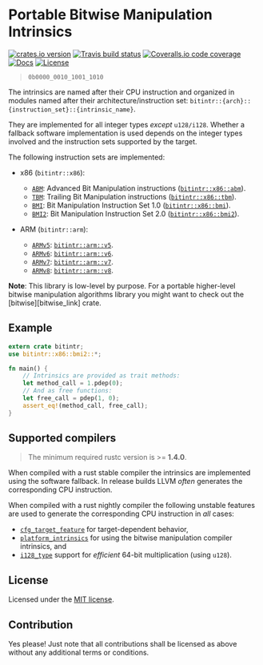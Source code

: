# Portable Bitwise Manipulation Intrinsics

[![crates.io version][crate-shield]][crate] [![Travis build status][travis-shield]][travis] [![Coveralls.io code coverage][coveralls-shield]][coveralls] [![Docs][docs-shield]][docs] [![License][license-shield]][license]

> `0b0000_0010_1001_1010`

The intrinsics are named after their CPU instruction and organized in modules
named after their architecture/instruction set:
`bitintr::{arch}::{instruction_set}::{intrinsic_name}`.

They are implemented for all integer types _except_ `u128/i128`. Whether a
fallback software implementation is used depends on the integer types involved
and the instruction sets supported by the target.

The following instruction sets are implemented:

- x86 (`bitintr::x86`):
  - [`ABM`][abm_link]: Advanced Bit Manipulation instructions ([`bitintr::x86::abm`](https://gnzlbg.github.io/bitintr/bitintr/x86/abm/index.html)).
  - [`TBM`][tbm_link]: Trailing Bit Manipulation instructions ([`bitintr::x86::tbm`](https://gnzlbg.github.io/bitintr/bitintr/x86/tbm/index.html)).
  - [`BMI`][bmi1_link]: Bit Manipulation Instruction Set 1.0 ([`bitintr::x86::bmi`](https://gnzlbg.github.io/bitintr/bitintr/x86/bmi/index.html)).
  - [`BMI2`][bmi2_link]: Bit Manipulation Instruction Set 2.0 ([`bitintr::x86::bmi2`](https://gnzlbg.github.io/bitintr/bitintr/x86/bmi2/index.html)).

- ARM (`bitintr::arm`):
  - [`ARMv5`][armv5_link]: [`bitintr::arm::v5`](https://gnzlbg.github.io/bitintr/bitintr/arm/v5/index.html).
  - [`ARMv6`][armv6_link]: [`bitintr::arm::v6`](https://gnzlbg.github.io/bitintr/bitintr/arm/v6/index.html).
  - [`ARMv7`][armv7_link]: [`bitintr::arm::v7`](https://gnzlbg.github.io/bitintr/bitintr/arm/v7/index.html).
  - [`ARMv8`][armv8_link]: [`bitintr::arm::v8`](https://gnzlbg.github.io/bitintr/bitintr/arm/v8/index.html).

**Note**: This library is low-level by purpose. For a portable higher-level
bitwise manipulation algorithms library you might want to check out
the [bitwise][bitwise_link] crate.

## Example

```rust
extern crate bitintr;
use bitintr::x86::bmi2::*;

fn main() {
    // Intrinsics are provided as trait methods:
    let method_call = 1.pdep(0);
    // And as free functions:
    let free_call = pdep(1, 0);
    assert_eq!(method_call, free_call);
}
```

## Supported compilers

> The minimum required rustc version is >= **1.4.0**.

When compiled with a rust stable compiler the intrinsics are implemented using
the software fallback. In release builds LLVM _often_ generates the corresponding
CPU instruction.

When compiled with a rust nightly compiler the following unstable features are
used to generate the corresponding CPU instruction in _all_ cases:

- [`cfg_target_feature`][cfg_target_feature] for target-dependent behavior,
- [`platform_intrinsics`][platform_intrinsics_feature] for using the bitwise manipulation compiler intrinsics, and
- [`i128_type`][i128_type_feature] support for _efficient_ 64-bit multiplication (using `u128`).

## License

Licensed under the [MIT license][license].

## Contribution

Yes please! Just note that all contributions shall be licensed as above without
any additional terms or conditions.

<!-- Links -->
[travis-shield]: https://img.shields.io/travis/gnzlbg/bitintr.svg?style=flat-square
[travis]: https://travis-ci.org/gnzlbg/bitintr
[coveralls-shield]: https://img.shields.io/coveralls/gnzlbg/bitintr.svg?style=flat-square
[coveralls]: https://coveralls.io/github/gnzlbg/bitintr
[docs-shield]: https://img.shields.io/badge/docs-online-blue.svg?style=flat-square
[docs]: https://gnzlbg.github.io/bitintr
[license-shield]: https://img.shields.io/github/license/mashape/apistatus.svg?style=flat-square
[license]: https://github.com/gnzlbg/bitintr/blob/master/license.md
[crate-shield]: https://img.shields.io/crates/v/bitintr.svg?style=flat-square
[crate]: https://crates.io/crates/bitintr
[abm_link]: https://en.wikipedia.org/wiki/Bit_Manipulation_Instruction_Sets#ABM_.28Advanced_Bit_Manipulation.29
[tbm_link]: https://en.wikipedia.org/wiki/Bit_Manipulation_Instruction_Sets#TBM_.28Trailing_Bit_Manipulation.29
[bmi1_link]: https://en.wikipedia.org/wiki/Bit_Manipulation_Instruction_Sets#BMI1_.28Bit_Manipulation_Instruction_Set_1.29
[bmi2_link]: https://en.wikipedia.org/wiki/Bit_Manipulation_Instruction_Sets#BMI2_.28Bit_Manipulation_Instruction_Set_2.29
[armv5_link]: http://infocenter.arm.com/help/index.jsp?topic=/com.arm.doc.ddi0100i/index.html
[armv6_link]: http://infocenter.arm.com/help/index.jsp?topic=/com.arm.doc.ddi0419c/index.html
[armv7_link]: http://infocenter.arm.com/help/index.jsp?topic=/com.arm.doc.ddi0403e.b/index.html
[armv8_link]: http://infocenter.arm.com/help/index.jsp?topic=/com.arm.doc.ddi0487a.k_10775/index.html
[cfg_target_feature]: https://github.com/rust-lang/rust/issues/29717
[platform_intrinsics_feature]: https://doc.rust-lang.org/book/intrinsics.html
[i128_type_feature]: https://github.com/rust-lang/rust/issues/35118

